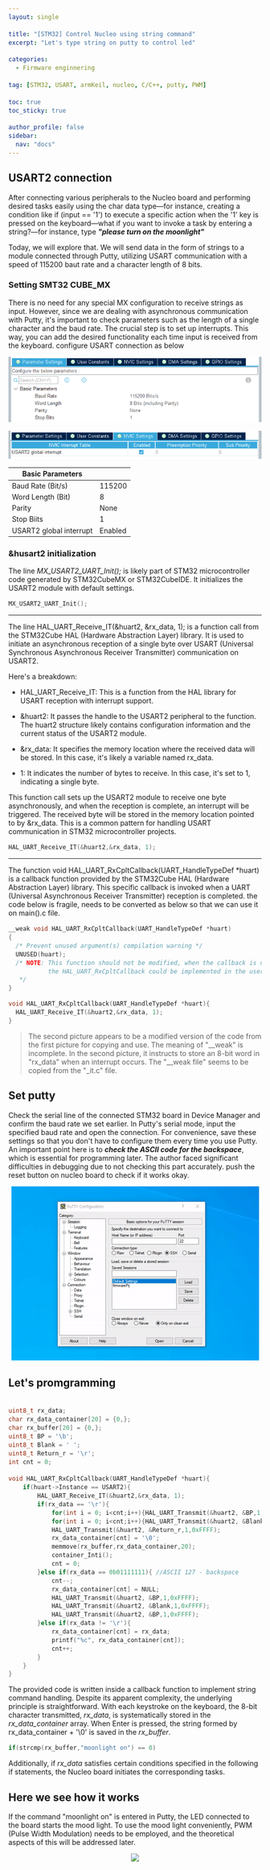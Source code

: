 ```yaml
---
layout: single

title: "[STM32] Control Nucleo using string command"
excerpt: "Let's type string on putty to control led"

categories:
  - Firmware enginnering

tag: [STM32, USART, armKeil, nucleo, C/C++, putty, PWM] 

toc: true
toc_sticky: true

author_profile: false
sidebar:
  nav: "docs"
---
```


## USART2 connection 
After connecting various peripherals to the Nucleo board and performing desired tasks easily using the char data type—for instance, creating a condition like if (input == '1') to execute a specific action when the '1' key is pressed on the keyboard—what if you want to invoke a task by entering a string?—for instance, type ***"please turn on the moonlight"***

Today, we will explore that. We will send data in the form of strings to a module connected through Putty, utilizing USART communication with a speed of 115200 baut rate and a character length of 8 bits.

### Setting SMT32 CUBE_MX

There is no need for any special MX configuration to receive strings as input. However, since we are dealing with asynchronous communication with Putty, it's important to check parameters such as the length of a single character and the baud rate. The crucial step is to set up interrupts. This way, you can add the desired functionality each time input is received from the keyboard. configure USART connection as below 

![usart_speed](/assets/images/2023-11-23-stm32stringInput/usart_speed.png)

![usart_interrupt](/assets/images/2023-11-23-stm32stringInput/usart_interrupt.png)

|Basic Parameters||
|---|---|
|Baud Rate (Bit/s)|115200|
|Word Length (Bit)|8|
|Parity|None|
|Stop Biits|1|
|USART2 global interrupt|Enabled|

### &husart2 initialization
The line *MX_USART2_UART_Init();* is likely part of STM32 microcontroller code generated by STM32CubeMX or STM32CubeIDE. It initializes the USART2 module with default settings. 
```c
MX_USART2_UART_Init();
```
---

The line HAL_UART_Receive_IT(&huart2, &rx_data, 1); is a function call from the STM32Cube HAL (Hardware Abstraction Layer) library. It is used to initiate an asynchronous reception of a single byte over USART (Universal Synchronous Asynchronous Receiver Transmitter) communication on USART2.

Here's a breakdown:

- HAL_UART_Receive_IT: This is a function from the HAL library for USART reception with interrupt support.

- &huart2: It passes the handle to the USART2 peripheral to the function. The huart2 structure likely contains configuration information and the current status of the USART2 module.

- &rx_data: It specifies the memory location where the received data will be stored. In this case, it's likely a variable named rx_data.

- 1: It indicates the number of bytes to receive. In this case, it's set to 1, indicating a single byte.

This function call sets up the USART2 module to receive one byte asynchronously, and when the reception is complete, an interrupt will be triggered. The received byte will be stored in the memory location pointed to by &rx_data. This is a common pattern for handling USART communication in STM32 microcontroller projects.

```c
HAL_UART_Receive_IT(&huart2,&rx_data, 1);
```

---
The function void HAL_UART_RxCpltCallback(UART_HandleTypeDef *huart) is a callback function provided by the STM32Cube HAL (Hardware Abstraction Layer) library. This specific callback is invoked when a UART (Universal Asynchronous Receiver Transmitter) reception is completed. the code below is fragile, needs to be converted as below so that we can use it on main().c file. 

```c
__weak void HAL_UART_RxCpltCallback(UART_HandleTypeDef *huart)
{
  /* Prevent unused argument(s) compilation warning */
  UNUSED(huart);
  /* NOTE: This function should not be modified, when the callback is needed,
           the HAL_UART_RxCpltCallback could be implemented in the user file
   */
}
```

```c
void HAL_UART_RxCpltCallback(UART_HandleTypeDef *huart){
  HAL_UART_Receive_IT(&huart2,&rx_data, 1);
}
```
>The second picture appears to be a modified version of the code from the first picture for copying and use. The meaning of "__weak" is incomplete. In the second picture, it instructs to store an 8-bit word in "rx_data" when an interrupt occurs. The "__weak file" seems to be copied from the "_it.c" file.

## Set putty 
Check the serial line of the connected STM32 board in Device Manager and confirm the baud rate we set earlier. In Putty's serial mode, input the specified baud rate and open the connection. For convenience, save these settings so that you don't have to configure them every time you use Putty. An important point here is to ***check the ASCII code for the backspace***, which is essential for programming later. The author faced significant difficulties in debugging due to not checking this part accurately. push the reset button on nucleo board to check if it works okay.


<p align="center"><img src="assets/images/2023-11-23-stm32stringInput/putty_config.gif"></p>

## Let's promgramming 

```c

uint8_t rx_data;
char rx_data_container[20] = {0,};
char rx_buffer[20] = {0,};
uint8_t BP = '\b';
uint8_t Blank = ' ';
uint8_t Return_r = '\r';
int cnt = 0;

void HAL_UART_RxCpltCallback(UART_HandleTypeDef *huart){
	if(huart->Instance == USART2){
		HAL_UART_Receive_IT(&huart2,&rx_data, 1);
		if(rx_data == '\r'){
			for(int i = 0; i<cnt;i++){HAL_UART_Transmit(&huart2, &BP,1,0xFFFF);}
			for(int i = 0; i<cnt;i++){HAL_UART_Transmit(&huart2, &Blank,1,0xFFFF);}
			HAL_UART_Transmit(&huart2, &Return_r,1,0xFFFF);
			rx_data_container[cnt] = '\0';
			memmove(rx_buffer,rx_data_container,20);
			container_Inti();
			cnt = 0;
		}else if(rx_data == 0b01111111){ //ASCII 127 - backspace
			cnt--;
			rx_data_container[cnt] = NULL;
			HAL_UART_Transmit(&huart2, &BP,1,0xFFFF);
			HAL_UART_Transmit(&huart2, &Blank,1,0xFFFF);
			HAL_UART_Transmit(&huart2, &BP,1,0xFFFF);
		}else if(rx_data != '\r'){
			rx_data_container[cnt] = rx_data;
			printf("%c", rx_data_container[cnt]);
			cnt++;
		}
	}
}
```
The provided code is written inside a callback function to implement string command handling. Despite its apparent complexity, the underlying principle is straightforward. With each keystroke on the keyboard, the 8-bit character transmitted, *rx_data*, is systematically stored in the *rx_data_container* array. When Enter is pressed, the string formed by rx_data_container + '\0' is saved in the *rx_buffer*.
```c
if(strcmp(rx_buffer,"moonlight on") == 0)
```

Additionally, if *rx_data* satisfies certain conditions specified in the following if statements, the Nucleo board initiates the corresponding tasks.

## Here we see how it works

If the command "moonlight on" is entered in Putty, the LED connected to the board starts the mood light. To use the mood light conveniently, PWM (Pulse Width Modulation) needs to be employed, and the theoretical aspects of this will be addressed later.

<p align="center"><img src="assets/images/2023-11-23-stm32stringInput/outcomes.gif"></p>
